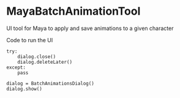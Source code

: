 # MayaBatchAnimationTool
UI tool for Maya to apply and save animations to a given character


Code to run the UI

    try:
        dialog.close()
        dialog.deleteLater()
    except:
        pass

    dialog = BatchAnimationsDialog()
    dialog.show()
